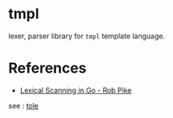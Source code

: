 # tmpl

lexer, parser library for `tmpl` template language.

# References

- [Lexical Scanning in Go - Rob Pike](https://www.youtube.com/watch?v=HxaD_trXwRE)

see : [tole](https://github.com/zerosign/tole)
